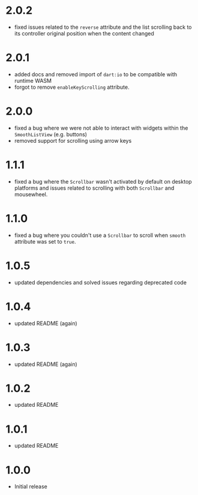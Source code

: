 # 2.0.2
* fixed issues related to the `reverse` attribute and the list scrolling back to its controller original position when the content changed
# 2.0.1
* added docs and removed import of `dart:io` to be compatible with runtime WASM
* forgot to remove `enableKeyScrolling` attribute.
# 2.0.0
* fixed a bug where we were not able to interact with widgets within the `SmoothListView` (e.g. buttons)
* removed support for scrolling using arrow keys
# 1.1.1
* fixed a bug where the `Scrollbar` wasn't activated by default on desktop platforms and issues related to scrolling with both `Scrollbar` and mousewheel.
# 1.1.0
* fixed a bug where you couldn't use a `Scrollbar` to scroll when `smooth` attribute was set to `true`.
# 1.0.5
* updated dependencies and solved issues regarding deprecated code
# 1.0.4
* updated README (again)
# 1.0.3
* updated README (again)
# 1.0.2
* updated README
# 1.0.1
* updated README
# 1.0.0
* Initial release
